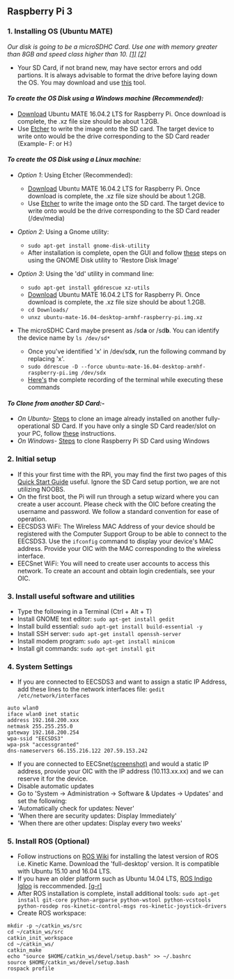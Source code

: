 ## Raspberry Pi 3 

### 1. Installing OS (Ubuntu MATE)
 *Our disk is going to be a microSDHC Card. Use one with memory greater than 8GB and speed class higher than 10. [[1]](https://ubuntu-mate.org/raspberry-pi/) [[2]](https://www.youtube.com/watch?v=m5QXsKSwt-c)*
 - Your SD Card, if not brand new, may have sector errors and odd partions. It is always advisable to format the drive before laying down the OS. You may download and use [this](https://www.sdcard.org/downloads/formatter_4/) tool. 
 
#### *To create the OS Disk using a Windows machine (Recommended):*
 - [Download](https://ubuntu-mate.org/raspberry-pi/ubuntu-mate-16.04.2-desktop-armhf-raspberry-pi.img.xz) Ubuntu MATE 16.04.2 LTS for Raspberry Pi. Once download is complete, the .xz file size should be about 1.2GB.
 - Use [Etcher](https://github.com/resin-io/etcher/releases/download/v1.3.1/Etcher-Setup-1.3.1-x64.exe) to write the image onto the SD card. The target device to write onto would be the drive corresponding to the SD Card reader (Example- F: or H:)
 
#### *To create the OS Disk using a Linux machine:*
- *Option 1*: Using Etcher (Recommended):
  - [Download](https://ubuntu-mate.org/raspberry-pi/ubuntu-mate-16.04.2-desktop-armhf-raspberry-pi.img.xz) Ubuntu MATE 16.04.2 LTS for Raspberry Pi. Once download is complete, the .xz file size should be about 1.2GB.
  - Use [Etcher](https://github.com/resin-io/etcher/releases/download/v1.3.1/etcher-1.3.1-linux-x86_64.zip) to write the image onto the SD card. The target device to write onto would be the drive corresponding to the SD Card reader (/dev/media)
- *Option 2*: Using a Gnome utility:
  - `sudo apt-get install gnome-disk-utility`
  - After installation is complete, open the GUI and follow [these](https://www.youtube.com/watch?v=V_6GNyL6Dac) steps on using the GNOME Disk utility to 'Restore Disk Image'
- *Option 3*: Using the 'dd' utility in command line:
  - `sudo apt-get install gddrescue xz-utils`
  - [Download](https://ubuntu-mate.org/raspberry-pi/ubuntu-mate-16.04.2-desktop-armhf-raspberry-pi.img.xz) Ubuntu MATE 16.04.2 LTS for Raspberry Pi. Once download is complete, the .xz file size should be about 1.2GB.
  - `cd Downloads/`
  - `unxz ubuntu-mate-16.04-desktop-armhf-raspberry-pi.img.xz`

- The microSDHC Card maybe present as /sd**a** or /sd**b**. You can identify the device name by `ls /dev/sd*`
  - Once you've identified 'x' in /dev/sd**x**, run the following command by replacing 'x'.
  - `sudo ddrescue -D --force ubuntu-mate-16.04-desktop-armhf-raspberry-pi.img /dev/sdx`
  - [Here's](https://asciinema.org/a/34243) the complete recording of the terminal while executing these commands
 
#### *To Clone from another SD Card:*- 
- *On Ubuntu-* [Steps](http://askubuntu.com/questions/227924/sd-card-cloning-using-the-dd-command) to clone an image already installed on another fully-operational SD Card. If you have only a single SD Card reader/slot on your PC, follow [these](http://askubuntu.com/questions/753977/cloning-an-sd-card-to-another-in-ubuntu-using-a-single-sd-card-reader) instructions.
- *On Windows-* [Steps](https://computers.tutsplus.com/articles/how-to-clone-your-raspberry-pi-sd-cards-with-windows--mac-59294) to clone Raspberry Pi SD Card using Windows

### 2. Initial setup 
- If this your first time with the RPi, you may find the first two pages of this [Quick Start Guide](https://www.raspberrypi.org/qsg) useful. Ignore the SD Card setup portion, we are not utilizing NOOBS.
- On the first boot, the Pi will run through a setup wizard where you can create a user account. Please check with the OIC before creating the username and password. We follow a standard convention for ease of operation.
- EECSDS3 WiFi: The Wireless MAC Address of your device should be registered with the Computer Support Group to be able to connect to the EECSDS3. Use the `ifconfig` command to display your device's MAC address. Provide your OIC with the MAC corresponding to the wireless interface.
- EECSnet WiFi: You will need to create user accounts to access this network. To create an account and obtain login credentials, see your OIC.

### 3. Install useful software and utilities
- Type the following in a Terminal (Ctrl + Alt + T)
 - Install GNOME text editor: `sudo apt-get install gedit`
 - Install build essential: `sudo apt-get install build-essential -y`
 - Install SSH server: `sudo apt-get install openssh-server`
 - Install modem program: `sudo apt-get install minicom`
 - Install git commands: `sudo apt-get install git`
 
### 4. System Settings
- If you are connected to EECSDS3 and want to assign a static IP Address, add these lines to the network interfaces file: `gedit /etc/network/interfaces`
 ```
 auto wlan0
 iface wlan0 inet static
 address 192.168.200.xxx
 netmask 255.255.255.0
 gateway 192.168.200.254
 wpa-ssid "EECSDS3"
 wpa-psk "accessgranted"
 dns-nameservers 66.155.216.122 207.59.153.242
```
- If you are connected to EECSnet[(screenshot)](https://github.com/westpoint-robotics/usma_embedded_computer/blob/master/UbuntuEECSNetWirelessConfiguration.jpg) and would a static IP address, provide your OIC with the IP address (10.113.xx.xx) and we can reserve it for the device.
- Disable automatic updates
 - Go to 'System -> Administration -> Software & Updates -> Updates' and set the following:
 - 'Automatically check for updates: Never'
 - 'When there are security updates: Display Immediately'
 - 'When there are other updates: Display every two weeks'
 
### 5. Install ROS (Optional)
- Follow instructions on [ROS Wiki](http://wiki.ros.org/kinetic/Installation/Ubuntu) for installing the latest version of ROS i.e. Kinetic Kame. Download the 'full-desktop' version. It is compatible with Ubuntu 15.10 and 16.04 LTS. 
- If you have an older platform such as Ubuntu 14.04 LTS, [ROS Indigo Igloo](http://wiki.ros.org/indigo) is reccommended. [[g-r]](http://www.german-robot.com/2016/05/26/raspberry-pi-sd-card-image/)
- After ROS installation is complete, install additional tools: `sudo apt-get install git-core python-argparse python-wstool python-vcstools python-rosdep ros-kinetic-control-msgs ros-kinetic-joystick-drivers`
- Create ROS workspace:
```
mkdir -p ~/catkin_ws/src
cd ~/catkin_ws/src
catkin_init_workspace
cd ~/catkin_ws/
catkin_make
echo "source $HOME/catkin_ws/devel/setup.bash" >> ~/.bashrc
source $HOME/catkin_ws/devel/setup.bash
rospack profile
```
